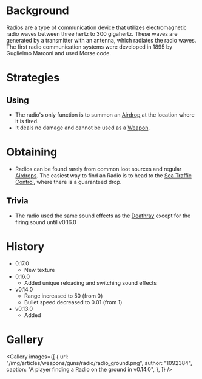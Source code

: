 <Stub />

# Background

Radios are a type of communication device that utilizes electromagnetic radio waves between three hertz to 300 gigahertz. These waves are generated by a transmitter with an antenna, which radiates the radio waves. The first radio communication systems were developed in 1895 by Guglielmo Marconi and used Morse code.

# Strategies

## Using

- The radio's only function is to summon an [Airdrop](/obstacles/airdrop_crate) at the location where it is fired.
- It deals no damage and cannot be used as a [Weapon](/weapons).

# Obtaining
- Radios can be found rarely from common loot sources and regular [Airdrops](/obstacles/airdrop_crate). The easiest way to find an Radio is to head to the [Sea Traffic Control](/buildings/sea_traffic_control), where there is a guaranteed drop.

## Trivia

- The radio used the same sound effects as the [Deathray](/weapons/guns/deathray) except for the firing sound until v0.16.0

# History

- 0.17.0
  - New texture
- 0.16.0
  - Added unique reloading and switching sound effects
- v0.14.0
  - Range increased to 50 (from 0)
  - Bullet speed decreased to 0.01 (from 1)
- v0.13.0
  - Added

# Gallery

<Gallery
  images={[
    {
      url: "/img/articles/weapons/guns/radio/radio_ground.png",
      author: "1092384",
      caption: "A player finding a Radio on the ground in v0.14.0",
    },
  ]}
/>
